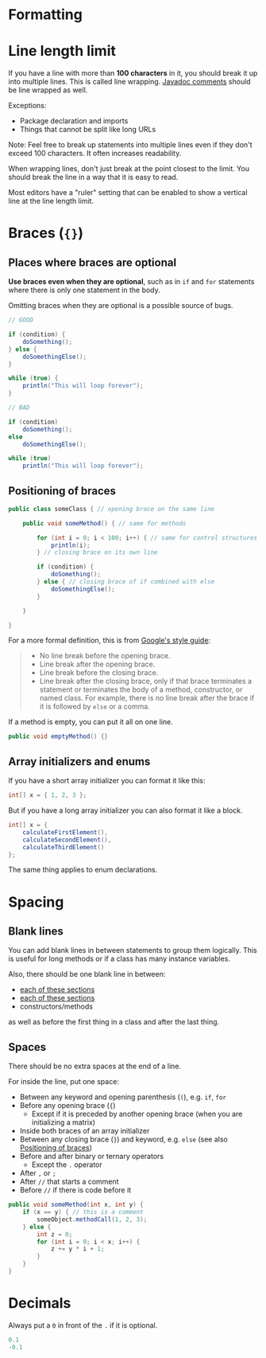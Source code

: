 # Formatting

# Line length limit

If you have a line with more than **100 characters** in it, you should break it up into multiple lines. This is called line wrapping. [Javadoc comments](javadoc.md) should be line wrapped as well.

Exceptions:
- Package declaration and imports
- Things that cannot be split like long URLs

Note: Feel free to break up statements into multiple lines even if they don't exceed 100 characters. It often increases readability.

When wrapping lines, don't just break at the point closest to the limit. You should break the line in a way that it is easy to read.

Most editors have a "ruler" setting that can be enabled to show a vertical line at the line length limit.

# Braces (`{}`)

## Places where braces are optional

**Use braces even when they are optional**, such as in `if` and `for` statements where there is only one statement in the body.

Omitting braces when they are optional is a possible source of bugs.

```java
// GOOD

if (condition) {
    doSomething();
} else {
    doSomethingElse();
}

while (true) {
    println("This will loop forever");
}

// BAD

if (condition)
    doSomething();
else
    doSomethingElse();

while (true)
    println("This will loop forever");
```

## Positioning of braces

```java
public class someClass { // opening brace on the same line

    public void someMethod() { // same for methods

        for (int i = 0; i < 100; i++) { // same for control structures
            println(i);
        } // closing brace on its own line

        if (condition) {
            doSomething();
        } else { // closing brace of if combined with else
            doSomethingElse();
        }

    }

}
```

For a more formal definition, this is from [Google's style guide](https://google.github.io/styleguide/javaguide.html):

> - No line break before the opening brace.
> - Line break after the opening brace.
> - Line break before the closing brace.
> - Line break after the closing brace, only if that brace terminates a statement or terminates the body of a method, constructor, or named class. For example, there is no line break after the brace if it is followed by `else` or a comma.

If a method is empty, you can put it all on one line.

```java
public void emptyMethod() {}
```

## Array initializers and enums

If you have a short array initializer you can format it like this:

```java
int[] x = { 1, 2, 3 };
```

But if you have a long array initializer you can also format it like a block.

```java
int[] x = {
    calculateFirstElement(),
    calculateSecondElement(),
    calculateThirdElement()
};
```

The same thing applies to enum declarations.

# Spacing

## Blank lines

You can add blank lines in between statements to group them logically. This is useful for long methods or if a class has many instance variables.

Also, there should be one blank line in between:
- [each of these sections](structure.md#order-of-top-level-declarations-in-a-file)
- [each of these sections](structure.md#order-of-declarations-in-classes)
- constructors/methods

as well as before the first thing in a class and after the last thing.

## Spaces

There should be no extra spaces at the end of a line.

For inside the line, put one space:

- Between any keyword and opening parenthesis (`(`), e.g. `if`, `for`
- Before any opening brace (`{`)
    - Except if it is preceded by another opening brace (when you are initializing a matrix)
- Inside both braces of an array initializer
- Between any closing brace (`}`) and keyword, e.g. `else` (see also [Positioning of braces](#positioning-of-braces))
- Before and after binary or ternary operators
    - Except the `.` operator
- After `,` or `;`
- After `//` that starts a comment
- Before `//` if there is code before it

```java
public void someMethod(int x, int y) {
    if (x == y) { // this is a comment
        someObject.methodCall(1, 2, 3);
    } else {
        int z = 0;
        for (int i = 0; i < x; i++) {
            z += y * i + 1;
        }
    }
}
```

# Decimals

Always put a `0` in front of the `.` if it is optional.

```java
0.1
-0.1
```
